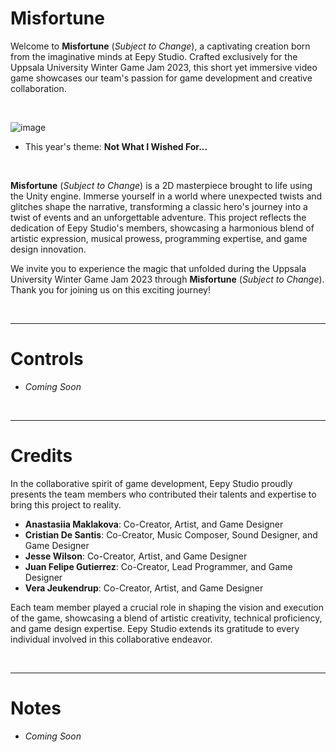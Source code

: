 # Misfortune 

 Welcome to  **Misfortune** (_Subject to Change_), a captivating creation born from the imaginative minds at Eepy Studio. Crafted exclusively for the Uppsala University Winter Game Jam 2023,  this short yet immersive video game showcases our team's passion for game development and creative collaboration.

 <br>
 
 ![image](https://github.com/Pecas-Dev/Misfortune/assets/91339821/34209ba0-ab88-40ff-b667-eba112850572)

- This year's theme: **Not What I Wished For...**
   
 <br>

 **Misfortune** (_Subject to Change_) is a 2D masterpiece brought to life using the Unity engine. Immerse yourself in a world where unexpected twists and glitches shape the narrative, transforming a classic hero's journey into a twist of events and an unforgettable adventure. This project reflects the dedication  of Eepy Studio's members, showcasing a harmonious blend of artistic expression, musical prowess, programming expertise, and game design innovation.

We invite you to experience the magic that unfolded during the Uppsala University Winter Game Jam 2023 through  **Misfortune** (_Subject to Change_). Thank you for joining us on this exciting journey!

 <br>
 
----------------------------------------------------------

# Controls

- _Coming Soon_
  
 <br>
 
----------------------------------------------------------
 
# Credits

In the collaborative spirit of game development, Eepy Studio proudly presents the team members who contributed their talents and expertise to bring this project to reality.

- **Anastasiia Maklakova**: Co-Creator, Artist, and Game Designer
- **Cristian De Santis**: Co-Creator, Music Composer, Sound Designer, and Game Designer
- **Jesse Wilson**: Co-Creator, Artist, and Game Designer
- **Juan Felipe Gutierrez**: Co-Creator, Lead Programmer, and Game Designer
- **Vera Jeukendrup**: Co-Creator, Artist, and Game Designer


Each team member played a crucial role in shaping the vision and execution of the game, showcasing a blend of artistic creativity, technical proficiency, and game design expertise. Eepy Studio extends its gratitude to every individual involved in this collaborative endeavor.

 <br>
 
----------------------------------------------------------

# Notes

- _Coming Soon_
